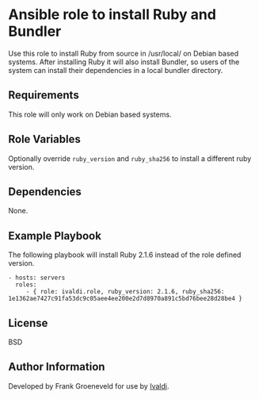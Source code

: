 Ansible role to install Ruby and Bundler
=======================================

Use this role to install Ruby from source in /usr/local/ on Debian based systems. After installing Ruby it will also install Bundler, so users of the system can install their dependencies in a local bundler directory.

Requirements
------------

This role will only work on Debian based systems.

Role Variables
--------------

Optionally override `ruby_version` and `ruby_sha256` to install a different ruby version.

Dependencies
------------

None.

Example Playbook
----------------

The following playbook will install Ruby 2.1.6 instead of the role defined version.

    - hosts: servers
      roles:
         - { role: ivaldi.role, ruby_version: 2.1.6, ruby_sha256: 1e1362ae7427c91fa53dc9c05aee4ee200e2d7d8970a891c5bd76bee28d28be4 }

License
-------

BSD

Author Information
------------------

Developed by Frank Groeneveld for use by [Ivaldi](http://ivaldi.nl/).
